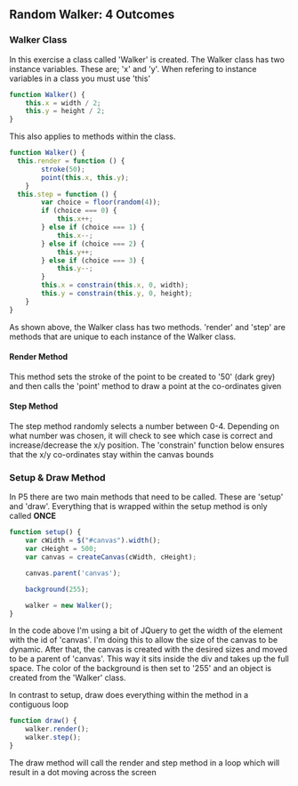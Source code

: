 ## Random Walker: 4 Outcomes

### Walker Class
In this exercise a class called 'Walker' is created. The Walker class has two instance variables. These are; 'x' and 'y'.
When refering to instance variables in a class you must use 'this'

```js
function Walker() {
    this.x = width / 2;
    this.y = height / 2;
}
```

This also applies to methods within the class.

```js
function Walker() {
  this.render = function () {
        stroke(50);
        point(this.x, this.y);
    }
  this.step = function () {
        var choice = floor(random(4));
        if (choice === 0) {
            this.x++;
        } else if (choice === 1) {
            this.x--;
        } else if (choice === 2) {
            this.y++;
        } else if (choice === 3) {
            this.y--;
        }
        this.x = constrain(this.x, 0, width);
        this.y = constrain(this.y, 0, height);
    }
}
```

As shown above, the Walker class has two methods. 'render' and 'step' are methods that are unique to each instance of the Walker class.

#### Render Method
This method sets the stroke of the point to be created to '50' (dark grey) and then calls the 'point' method to draw a point at the co-ordinates given

#### Step Method
The step method randomly selects a number between 0-4. Depending on what number was chosen, it will check to see which case is correct and increase/decrease the x/y position.
The 'constrain' function below ensures that the x/y co-ordinates stay within the canvas bounds

### Setup & Draw Method
In P5 there are two main methods that need to be called. These are 'setup' and 'draw'. Everything that is wrapped within the setup method is only called **ONCE**

```js
function setup() {
    var cWidth = $("#canvas").width();
    var cHeight = 500;
    var canvas = createCanvas(cWidth, cHeight);

    canvas.parent('canvas');

    background(255);

    walker = new Walker();
}
```

In the code above I'm using a bit of JQuery to get the width of the element with the id of 'canvas'. I'm doing this to allow the size of the canvas to be dynamic. After that, the canvas is created with the desired sizes and moved to be a parent of 'canvas'. This way it sits inside the div and takes up the full space.
The color of the background is then set to '255' and an object is created from the 'Walker' class.

In contrast to setup, draw does everything within the method in a contiguous loop

```js
function draw() {
    walker.render();
    walker.step();
}
```

The draw method will call the render and step method in a loop which will result in a dot moving across the screen
